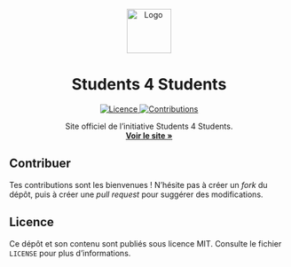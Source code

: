 <p align="center">
  <a href="https://github.com/students-4-students/students-4-students.github.io">
    <img src="https://user-images.githubusercontent.com/7029582/131712137-d42857bc-7291-4265-aa30-a315fbcacab3.png" alt="Logo" width="80" height="80">
  </a>

  <h1 align="center">Students 4 Students</h1>

  <p align="center">
    <a href="https://github.com/students-4-students/prog/blob/main/LICENSE">
        <img src="https://img.shields.io/github/license/students-4-students/prog.svg?style=flat" alt="Licence">
    </a>
    <a href="https://github.com/students-4-students/prog/graphs/contributors">
        <img src="https://img.shields.io/github/contributors/students-4-students/prog.svg?style=flat" alt="Contributions">
    </a>
  </p>

  <p align="center">
    Site officiel de l’initiative Students 4 Students.
    <br />
    <a href="https://students-4-students.github.io/"><strong>Voir le site »</strong></a>
  </p>
</p>

## Contribuer
Tes contributions sont les bienvenues ! N’hésite pas à créer un *fork* du dépôt, puis à créer une *pull request* pour suggérer des modifications.

## Licence
Ce dépôt et son contenu sont publiés sous licence MIT. Consulte le fichier `LICENSE` pour plus d’informations.
